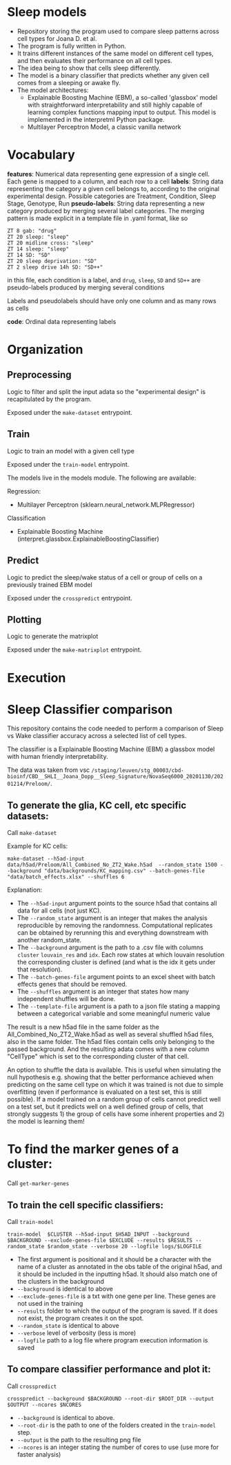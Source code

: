 Sleep models
===============

* Repository storing the program used to compare sleep patterns across cell types for Joana D. et al.
* The program is fully written in Python.
* It trains different instances of the same model on different cell types, and then evaluates their performance on all cell types.
* The idea being to show that cells sleep differently.
* The model is a binary classifier that predicts whether any given cell comes from a sleeping or awake fly.
* The model architectures:
    * Explainable Boosting Machine (EBM), a so-called 'glassbox' model with straightforward interpretability and still highly capable of learning complex functions mapping input to output. This model is implemented in the interpretml Python package.
    * Multilayer Perceptron Model, a classic vanilla network


Vocabulary
================

**features**: Numerical data representing gene expression of a single cell. Each gene is mapped to a column, and each row to a cell
**labels**: String data representing the category a given cell belongs to, according to the original experimental design. Possible categories are Treatment, Condition, Sleep Stage, Genotype, Run
**pseudo-labels**: String data representing a new category produced by merging several label categories. The merging pattern is made explicit in a template file in .yaml format, like so

```
ZT 8 gab: "drug"
ZT 20 sleep: "sleep"
ZT 20 midline cross: "sleep"
ZT 14 sleep: "sleep"
ZT 14 SD: "SD"
ZT 20 sleep deprivation: "SD"
ZT 2 sleep drive 14h SD: "SD++"
```

in this file, each condition is a label, and `drug`, `sleep`, `SD` and `SD++` are pseudo-labels produced by merging several conditions

Labels and pseudolabels should have only one column and as many rows as cells

**code**: Ordinal data representing labels


Organization
===============

## Preprocessing

Logic to filter and split the input adata so the "experimental design" is recapitulated by the program.

Exposed under the `make-dataset` entrypoint.

## Train

Logic to train an model with a given cell type

Exposed under the `train-model` entrypoint.

The models live in the models module. The following are available:

Regression:

* Multilayer Perceptron (sklearn.neural_network.MLPRegressor)

Classification

* Explainable Boosting Machine (interpret.glassbox.ExplainableBoostingClassifier)


## Predict

Logic to predict the sleep/wake status of a cell or group of cells on a previously trained EBM model

Exposed under the `crosspredict` entrypoint.

## Plotting

Logic to generate the matrixplot

Exposed under the `make-matrixplot` entrypoint.


Execution
================

Sleep Classifier comparison
==================================

This repository contains the code needed to perform a comparison of Sleep vs Wake classifier accuracy across a selected list of cell types.

The classifier is a Explainable Boosting Machine (EBM) a glassbox model with human friendly interpretability.

The data was taken from vsc `/staging/leuven/stg_00003/cbd-bioinf/CBD__SHLI__Joana_Dopp__Sleep_Signature/NovaSeq6000_20201130/20201214/Preloom/`.

## To generate the glia, KC cell, etc specific datasets:

Call `make-dataset`

Example for KC cells:

```
make-dataset --h5ad-input data/h5ad/Preloom/All_Combined_No_ZT2_Wake.h5ad  --random_state 1500 --background "data/backgrounds/KC_mapping.csv" --batch-genes-file  "data/batch_effects.xlsx" --shuffles 6
```

Explanation:

* The `--h5ad-input` argument points to the source h5ad that contains all data for all cells (not just KC).
* The `--random_state` argument is an integer that makes the analysis reproducible by removing the randomness. Computational replicates can be obtained by rerunning this and everything downstream with another random_state.
* The `--background` argument is the path to a .csv file with columns `cluster` `louvain_res` and `idx`. Each row states at which louvain resolution the corresponding cluster is defined (and what is the idx it gets under that resolution).
* The `--batch-genes-file` argument points to an excel sheet with batch effects genes that should be removed.
* The `--shuffles` argument is an integer that states how many independent shuffles will be done.
* The `--template-file` argument is a path to a json file stating a mapping between a categorical variable and some meaningful numeric value

The result is a new h5ad file in the same folder as the All_Combined_No_ZT2_Wake.h5ad as well as several shuffled h5ad files, also in the same folder. The h5ad files contain cells only belonging to the passed background. And the resulting adata comes with a new column "CellType" which is set to the corresponding cluster of that cell.

An option to shuffle the data is available. This is useful when simulating the null hypothesis e.g. showing that the better performance achieved when predicting on the same cell type on which it was trained is not due to simple overfitting (even if performance is evaluated on a test set, this is still possible). If a model trained on a random group of cells cannot predict well on a test set, but it predicts well on a well defined group of cells, that strongly suggests 1) the group of cells have some inherent properties and 2) the model is learning them!



# To find the marker genes of a cluster:

Call `get-marker-genes`



## To train the cell specific classifiers:


Call `train-model`

```
train-model  $CLUSTER --h5ad-input $H5AD_INPUT --background $BACKGROUND --exclude-genes-file $EXCLUDE --results $RESULTS --random_state $random_state --verbose 20 --logfile logs/$LOGFILE
```

* The first argument is positional and it should be a character with the name of a cluster as annotated in the obs table of the original h5ad, and it should be included in the inputting h5ad. It should also match one of the clusters in the background
* `--background` is identical to above
* `--exclude-genes-file` is a txt with one gene per line. These genes are not used in the training
* `--results` folder to which the output of the program is saved. If it does not exist, the program creates it on the spot.
* `--random_state` is identical to above
* `--verbose` level of verbosity (less is more)
* `--logfile` path to a log file where program execution information is saved


## To compare classifier performance and plot it:

Call `crosspredict`

```
crosspredict --background $BACKGROUND --root-dir $ROOT_DIR --output $OUTPUT --ncores $NCORES
```

* `--background` is identical to above.
* `--root-dir` is the path to one of the folders created in the `train-model` step.
* `--output` is the path to the resulting png file
* `--ncores` is an integer stating the number of cores to use (use more for faster analysis)

